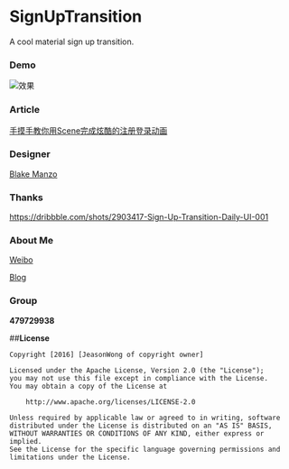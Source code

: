 # SignUpTransition
A cool material sign up transition.

### Demo
![效果](https://raw.githubusercontent.com/jeasonwong/signuptransition/master/screenshots/scene.gif)

### Article
[手摸手教你用Scene完成炫酷的注册登录动画](http://www.wangyuwei.me/2016/08/20/%E6%89%8B%E6%91%B8%E6%89%8B%E6%95%99%E4%BD%A0%E7%94%A8Scene%E5%AE%9E%E7%8E%B0%E7%82%AB%E9%85%B7%E7%9A%84%E6%B3%A8%E5%86%8C%E7%99%BB%E5%BD%95%E5%8A%A8%E7%94%BB/)

### Designer

[Blake Manzo](https://dribbble.com/sneaky)

### Thanks

https://dribbble.com/shots/2903417-Sign-Up-Transition-Daily-UI-001

### About Me

[Weibo](http://weibo.com/WongYuwei)

[Blog](http://www.wangyuwei.me)

### Group

**479729938**

##**License**

```license
Copyright [2016] [JeasonWong of copyright owner]

Licensed under the Apache License, Version 2.0 (the "License");
you may not use this file except in compliance with the License.
You may obtain a copy of the License at

    http://www.apache.org/licenses/LICENSE-2.0

Unless required by applicable law or agreed to in writing, software
distributed under the License is distributed on an "AS IS" BASIS,
WITHOUT WARRANTIES OR CONDITIONS OF ANY KIND, either express or implied.
See the License for the specific language governing permissions and
limitations under the License.
```